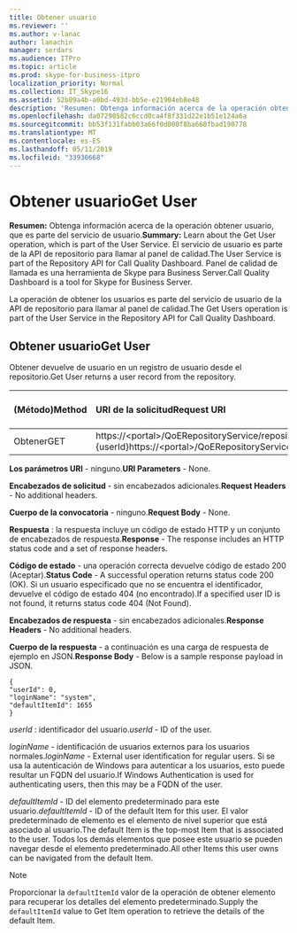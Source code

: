 ```yaml
---
title: Obtener usuario
ms.reviewer: ''
ms.author: v-lanac
author: lanachin
manager: serdars
ms.audience: ITPro
ms.topic: article
ms.prod: skype-for-business-itpro
localization_priority: Normal
ms.collection: IT_Skype16
ms.assetid: 52b89a4b-a0bd-493d-bb5e-e21904eb8e48
description: 'Resumen: Obtenga información acerca de la operación obtener usuario, que es parte del servicio de usuario. El servicio de usuario es parte de la API de repositorio para llamar al panel de calidad. Panel de calidad de llamada es una herramienta de Skype para Business Server.'
ms.openlocfilehash: da07290582c6ccd0ca4f8f331d22e1b51e124a6a
ms.sourcegitcommit: bb53f131fabb03a66f0d000f8ba668fbad190778
ms.translationtype: MT
ms.contentlocale: es-ES
ms.lasthandoff: 05/11/2019
ms.locfileid: "33930668"
---
```

# <a name="get-user"></a><span data-ttu-id="89a70-105">Obtener usuario</span><span class="sxs-lookup"><span data-stu-id="89a70-105">Get User</span></span>
 
<span data-ttu-id="89a70-106">**Resumen:** Obtenga información acerca de la operación obtener usuario, que es parte del servicio de usuario.</span><span class="sxs-lookup"><span data-stu-id="89a70-106">**Summary:** Learn about the Get User operation, which is part of the User Service.</span></span> <span data-ttu-id="89a70-107">El servicio de usuario es parte de la API de repositorio para llamar al panel de calidad.</span><span class="sxs-lookup"><span data-stu-id="89a70-107">The User Service is part of the Repository API for Call Quality Dashboard.</span></span> <span data-ttu-id="89a70-108">Panel de calidad de llamada es una herramienta de Skype para Business Server.</span><span class="sxs-lookup"><span data-stu-id="89a70-108">Call Quality Dashboard is a tool for Skype for Business Server.</span></span>
  
<span data-ttu-id="89a70-109">La operación de obtener los usuarios es parte del servicio de usuario de la API de repositorio para llamar al panel de calidad.</span><span class="sxs-lookup"><span data-stu-id="89a70-109">The Get Users operation is part of the User Service in the Repository API for Call Quality Dashboard.</span></span>
  
## <a name="get-user"></a><span data-ttu-id="89a70-110">Obtener usuario</span><span class="sxs-lookup"><span data-stu-id="89a70-110">Get User</span></span>

<span data-ttu-id="89a70-111">Obtener devuelve de usuario en un registro de usuario desde el repositorio.</span><span class="sxs-lookup"><span data-stu-id="89a70-111">Get User returns a user record from the repository.</span></span>
  
|<span data-ttu-id="89a70-112">**(Método)**</span><span class="sxs-lookup"><span data-stu-id="89a70-112">**Method**</span></span>|<span data-ttu-id="89a70-113">**URI de la solicitud**</span><span class="sxs-lookup"><span data-stu-id="89a70-113">**Request URI**</span></span>|<span data-ttu-id="89a70-114">**Versión de HTTP**</span><span class="sxs-lookup"><span data-stu-id="89a70-114">**HTTP Version**</span></span>|
|:-----|:-----|:-----|
|<span data-ttu-id="89a70-115">Obtener</span><span class="sxs-lookup"><span data-stu-id="89a70-115">GET</span></span>  <br/> |<span data-ttu-id="89a70-116">https://\<portal\>/QoERepositoryService/repository/usuario / {userId}</span><span class="sxs-lookup"><span data-stu-id="89a70-116">https://\<portal\>/QoERepositoryService/repository/user/{userId}</span></span>  <br/> |<span data-ttu-id="89a70-117">HTTP/1.1</span><span class="sxs-lookup"><span data-stu-id="89a70-117">HTTP/1.1</span></span>  <br/> |
   
 <span data-ttu-id="89a70-118">**Los parámetros URI** - ninguno.</span><span class="sxs-lookup"><span data-stu-id="89a70-118">**URI Parameters** - None.</span></span>
  
 <span data-ttu-id="89a70-119">**Encabezados de solicitud** - sin encabezados adicionales.</span><span class="sxs-lookup"><span data-stu-id="89a70-119">**Request Headers** - No additional headers.</span></span>
  
 <span data-ttu-id="89a70-120">**Cuerpo de la convocatoria** - ninguno.</span><span class="sxs-lookup"><span data-stu-id="89a70-120">**Request Body** - None.</span></span>
  
 <span data-ttu-id="89a70-121">**Respuesta** : la respuesta incluye un código de estado HTTP y un conjunto de encabezados de respuesta.</span><span class="sxs-lookup"><span data-stu-id="89a70-121">**Response** - The response includes an HTTP status code and a set of response headers.</span></span>
  
 <span data-ttu-id="89a70-122">**Código de estado** - una operación correcta devuelve código de estado 200 (Aceptar).</span><span class="sxs-lookup"><span data-stu-id="89a70-122">**Status Code** - A successful operation returns status code 200 (OK).</span></span> <span data-ttu-id="89a70-123">Si un usuario especificado que no se encuentra el identificador, devuelve el código de estado 404 (no encontrado).</span><span class="sxs-lookup"><span data-stu-id="89a70-123">If a specified user ID is not found, it returns status code 404 (Not Found).</span></span>
  
 <span data-ttu-id="89a70-124">**Encabezados de respuesta** - sin encabezados adicionales.</span><span class="sxs-lookup"><span data-stu-id="89a70-124">**Response Headers** - No additional headers.</span></span>
  
 <span data-ttu-id="89a70-125">**Cuerpo de la respuesta** - a continuación es una carga de respuesta de ejemplo en JSON.</span><span class="sxs-lookup"><span data-stu-id="89a70-125">**Response Body** - Below is a sample response payload in JSON.</span></span>
  
```
{
"userId": 0,
"loginName": "system",
"defaultItemId": 1655
}
```

 <span data-ttu-id="89a70-126">*userId* : identificador del usuario.</span><span class="sxs-lookup"><span data-stu-id="89a70-126">*userId*  - ID of the user.</span></span>
  
 <span data-ttu-id="89a70-127">*loginName* - identificación de usuarios externos para los usuarios normales.</span><span class="sxs-lookup"><span data-stu-id="89a70-127">*loginName*  - External user identification for regular users.</span></span> <span data-ttu-id="89a70-128">Si se usa la autenticación de Windows para autenticar a los usuarios, esto puede resultar un FQDN del usuario.</span><span class="sxs-lookup"><span data-stu-id="89a70-128">If Windows Authentication is used for authenticating users, then this may be a FQDN of the user.</span></span>
  
 <span data-ttu-id="89a70-129">*defaultItemId* - ID del elemento predeterminado para este usuario.</span><span class="sxs-lookup"><span data-stu-id="89a70-129">*defaultItemId*  - ID of the default Item for this user.</span></span> <span data-ttu-id="89a70-130">El valor predeterminado de elemento es el elemento de nivel superior que está asociado al usuario.</span><span class="sxs-lookup"><span data-stu-id="89a70-130">The default Item is the top-most Item that is associated to the user.</span></span> <span data-ttu-id="89a70-131">Todos los demás elementos que posee este usuario se pueden navegar desde el elemento predeterminado.</span><span class="sxs-lookup"><span data-stu-id="89a70-131">All other Items this user owns can be navigated from the default Item.</span></span>
  
> [!NOTE]
> <span data-ttu-id="89a70-132">Proporcionar la `defaultItemId` valor de la operación de obtener elemento para recuperar los detalles del elemento predeterminado.</span><span class="sxs-lookup"><span data-stu-id="89a70-132">Supply the  `defaultItemId` value to Get Item operation to retrieve the details of the default Item.</span></span>
  

